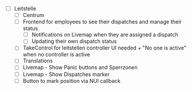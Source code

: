 - [ ] Leitstelle
    - [ ] Centrum
    - [ ] Frontend for employees to see their dispatches and manage their status
        - [ ] Notifications on Livemap when they are assigned a dispatch
        - [ ] Updating their own dispatch status
    - [ ] TakeControl for leitstellen controller UI needed + "No one is active" when no controller is active
    - [ ] Translations
    - [ ] Livemap - Show Panic buttons and Sperrzonen
    - [ ] Livemap - Show Dispatches marker
    - [ ] Button to mark position via NUI callback
